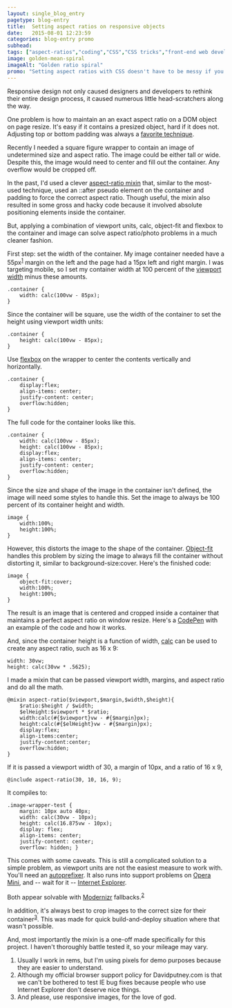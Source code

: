 ```yaml
---
layout: single_blog_entry
pagetype: blog-entry
title:  Setting aspect ratios on responsive objects
date:   2015-08-01 12:23:59
categories: blog-entry promo
subhead:
tags: ["aspect-ratios","coding","CSS","CSS tricks","front-end web development","HTML","web development"]
image: golden-mean-spiral
imageAlt: "Golden ratio spiral"
promo: "Setting aspect ratios with CSS doesn't have to be messy if you use this technique."
---  
```


Responsive design not only caused designers and developers to rethink their entire design process, it caused numerous little head-scratchers along the way.

One problem is how to maintain an an exact aspect ratio on a DOM object on page resize. It's easy if it contains a presized object, hard if it does not. Adjusting top or bottom padding was always a [favorite technique][1].

Recently I needed a square figure wrapper to contain an image of undetermined size and aspect ratio. The image could be either tall or wide. Despite this, the image would need to center and fill out the container. Any overflow would be cropped off.

In the past, I'd used a clever [aspect-ratio mixin][2] that, similar to the most-used technique, used an ::after pseudo element on the container and padding to force the correct aspect ratio. Though useful, the mixin also resulted in some gross and hacky code because it involved absolute positioning elements inside the container.

But, applying a combination of viewport units, calc, object-fit and flexbox to the container and image can solve aspect ratio/photo problems in a much cleaner fashion.

First step: set the width of the container. My image container needed have a 55px<sup>[1][4]</sup> margin on the left and the page had a 15px left and right margin. I was targeting mobile, so I set my container width at 100 percent of the [viewport width][3] minus these amounts.

    .container {
        width: calc(100vw - 85px);
    }

Since the container will be square, use the width of the container to set the height using viewport width units:

    .container {
        height: calc(100vw - 85px);
    }

Use [flexbox][6] on the wrapper to center the contents vertically and horizontally.

    .container {
        display:flex;
        align-items: center;
        justify-content: center;
        overflow:hidden;
    }

The full code for the container looks like this.

    .container {
        width: calc(100vw - 85px);
        height: calc(100vw - 85px);
        display:flex;
        align-items: center;
        justify-content: center;
        overflow:hidden;
    }

Since the size and shape of the image in the container isn't defined, the image will need some styles to handle this. Set the image to always be 100 percent of its container height and width.

    image {
        width:100%;
        height:100%;
    }

However, this distorts the image to the shape of the container. [Object-fit][7] handles this problem by sizing the image to always fill the container without distorting it, similar to background-size:cover. Here's the finished code:

    image {
        object-fit:cover;
        width:100%;
        height:100%;
    }

The result is an image that is centered and cropped inside a container that maintains a perfect aspect ratio on window resize. Here's a [CodePen][8] with an example of the code and how it works.

And, since the container height is a function of width, [calc][9] can be used to create any aspect ratio, such as 16 x 9:

    width: 30vw;
    height: calc(30vw * .5625);

I made a mixin that can be passed viewport width, margins, and aspect ratio and do all the math.

    @mixin aspect-ratio($viewport,$margin,$width,$height){
        $ratio:$height / $width;
        $elHeight:$viewport * $ratio;
        width:calc(#{$viewport}vw - #{$margin}px);
        height:calc(#{$elHeight}vw - #{$margin}px);
        display:flex;
        align-items:center;
        justify-content:center;
        overflow:hidden;
    }

If it is passed a viewport width of 30, a margin of 10px, and a ratio of 16 x 9,

    @include aspect-ratio(30, 10, 16, 9);

It compiles to:

    .image-wrapper-test {
        margin: 10px auto 40px;
        width: calc(30vw - 10px);
        height: calc(16.875vw - 10px);
        display: flex;
        align-items: center;
        justify-content: center;
        overflow: hidden; }

This comes with some caveats. This is still a complicated solution to a simple problem, as viewport units are not the easiest measure to work with. You'll need an [autoprefixer][12]. It also runs into support problems on [Opera Mini][10], and -- wait for it  -- [Internet Explorer][11].

Both appear solvable with [Modernizr][14] fallbacks.<sup>[2][13]</sup>

In addition, it's always best to crop images to the correct size for their container<sup>[3][5]</sup>. This was made for quick build-and-deploy situation where that wasn't possible.

And, most importantly the mixin is a one-off made specifically for this project. I haven't thoroughly battle tested it, so your mileage may vary.

1. <span id="footnote-aspect-ratio-one"></span>Usually I work in rems, but I'm using pixels for demo purposes because they are easier to understand.
2. <span id="footnote-aspect-ratio-three"></span>Although my official browser support policy for Davidputney.com is that we can't be bothered to test IE bug fixes because people who use Internet Explorer don't deserve nice things.
3. <span id="footnote-aspect-ratio-two"></span>And please, use responsive images, for the love of god.

[1]: http://www.sitepoint.com/maintain-image-aspect-ratios-responsive-web-design/
[2]: https://css-tricks.com/snippets/sass/maintain-aspect-ratio-mixin/
[3]: http://blog.teamtreehouse.com/new-viewport-relative-units
[4]: #footnote-aspect-ratio-one
[5]: #footnote-aspect-ratio-two
[6]: https://css-tricks.com/snippets/css/a-guide-to-flexbox/
[7]: https://developer.mozilla.org/en-US/docs/Web/CSS/object-fit
[8]: http://codepen.io/putneydm/pen/JdwNJv
[9]: https://developer.mozilla.org/en-US/docs/Web/CSS/calc
[10]: http://caniuse.com/#search=vw
[11]: http://caniuse.com/#search=object-fit
[12]: https://www.npmjs.com/package/gulp-autoprefixer
[13]: #footnote-aspect-ratio-three
[14]:http://modernizr.com/
